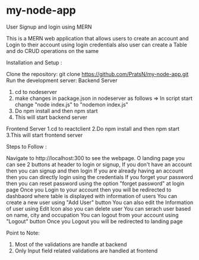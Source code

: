 # my-node-app
User Signup and login using MERN

This is a MERN web application that allows users to create an account and Login to their account using login credentials
also user can create a Table and do CRUD operations on the same

Installation and Setup :

Clone the repository: git clone https://github.com/PratsN/my-node-app.git
Run the development server: 
Backend Server
1. cd to nodeserver
2. make changes in package.json in nodeserver as follows =>  In script start change "node index.js" to "nodemon index.js"
3. Do npm install and then npm start
4. This will start backend server

Frontend Server
1.cd to reactclient
2.Do npm install and then npm start
3.This will start frontend server

Steps to Follow :

Navigate to http://localhost:300 to see the webpage.
O landing page you can see 2 buttons at header to login or signup, If you don't have an account then you can signup and then login
If you are already having an account then you can directly login using the credentials
If you forget your password then you can reset password using the option "forget password" at login page
Once you Login to your account then you will be redirected to dashbaord where table is displayed with information of users
You can create a new user using "Add User" button
You can also edit the Information of user using Edit Icon also you can delete user
You can serach user based on name, city and occupation
You can logout from your account using "Logout" button
Once you Logout you will be redirected to landing page

Point to Note:
1. Most of the validations are handle at backend
2. Only Input field related validations are handled at frontend

